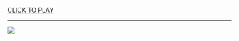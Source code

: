 
<a href="https://premium76.site?title=5000_unblocked_games&ref=13M">CLICK TO PLAY</a></h3>
<hr>

<a href="https://premium76.site?title=5000_unblocked_games&ref=13M"><img src="https://clearcache.store/games.png"></a>


